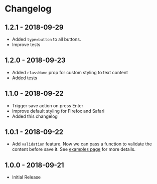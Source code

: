 # Changelog

## 1.2.1 - 2018-09-29
- Added `type=button` to all buttons.
- Improve tests

## 1.2.0 - 2018-09-23
- Added `className` prop for custom styling to text content
- Added tests

## 1.1.0 - 2018-09-22
- Trigger save action on press Enter
- Improve default styling for Firefox and Safari
- Added this changelog

## 1.0.1 - 2018-09-22
- Add `validation` feature. Now we can pass a function to validate the content before save it. See [examples page](https://alioguzhan.github.io/react-editext/) for more details.

## 1.0.0 - 2018-09-21

- Initial Release
